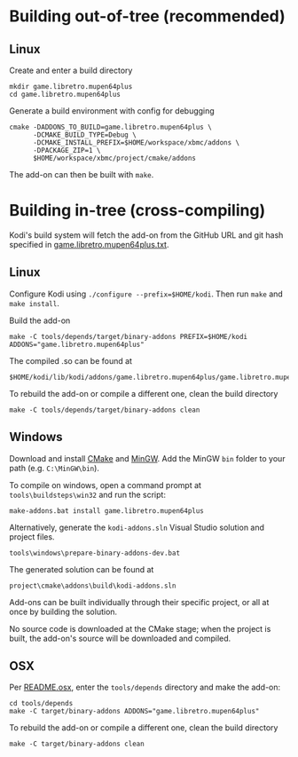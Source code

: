 # Building out-of-tree (recommended)

## Linux

Create and enter a build directory

```shell
mkdir game.libretro.mupen64plus
cd game.libretro.mupen64plus
```

Generate a build environment with config for debugging

```shell
cmake -DADDONS_TO_BUILD=game.libretro.mupen64plus \
      -DCMAKE_BUILD_TYPE=Debug \
      -DCMAKE_INSTALL_PREFIX=$HOME/workspace/xbmc/addons \
      -DPACKAGE_ZIP=1 \
      $HOME/workspace/xbmc/project/cmake/addons
```

The add-on can then be built with `make`.

# Building in-tree (cross-compiling)

Kodi's build system will fetch the add-on from the GitHub URL and git hash specified in [game.libretro.mupen64plus.txt](https://github.com/garbear/xbmc/blob/retroplayer-15alpha2/project/cmake/addons/addons/game.libretro.mupen64plus/game.libretro.mupen64plus.txt).

## Linux

Configure Kodi using `./configure --prefix=$HOME/kodi`. Then run `make` and `make install`.

Build the add-on

```shell
make -C tools/depends/target/binary-addons PREFIX=$HOME/kodi ADDONS="game.libretro.mupen64plus"
```

The compiled .so can be found at

```
$HOME/kodi/lib/kodi/addons/game.libretro.mupen64plus/game.libretro.mupen64plus.so
```

To rebuild the add-on or compile a different one, clean the build directory

```shell
make -C tools/depends/target/binary-addons clean
```

## Windows

Download and install [CMake](http://www.cmake.org/download/) and [MinGW](http://www.mingw.org/). Add the MinGW `bin` folder to your path (e.g. `C:\MinGW\bin`).

To compile on windows, open a command prompt at `tools\buildsteps\win32` and run the script:

```
make-addons.bat install game.libretro.mupen64plus
```

Alternatively, generate the `kodi-addons.sln` Visual Studio solution and project files.

```
tools\windows\prepare-binary-addons-dev.bat
```

The generated solution can be found at

```
project\cmake\addons\build\kodi-addons.sln
```

Add-ons can be built individually through their specific project, or all at once by building the solution.

No source code is downloaded at the CMake stage; when the project is built, the add-on's source will be downloaded and compiled.

## OSX

Per [README.osx](https://github.com/garbear/xbmc/blob/retroplayer-15alpha2/docs/README.osx), enter the `tools/depends` directory and make the add-on:

```shell
cd tools/depends
make -C target/binary-addons ADDONS="game.libretro.mupen64plus"
```

To rebuild the add-on or compile a different one, clean the build directory

```shell
make -C target/binary-addons clean
```
